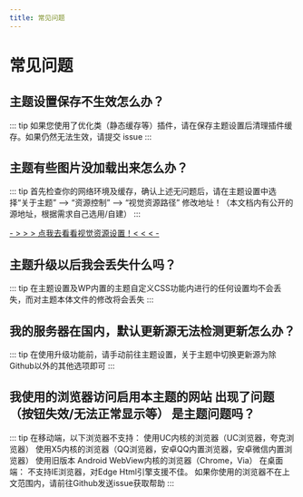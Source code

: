 ```yaml
---
title: 常见问题
---
```


# 常见问题

## 主题设置保存不生效怎么办？

::: tip 
如果您使用了优化类（静态缓存等）插件，请在保存主题设置后清理插件缓存。如果仍然无法生效，请提交 issue
:::

## 主题有些图片没加载出来怎么办？

::: tip 
首先检查你的网络环境及缓存，确认上述无问题后，请在主题设置中选择“关于主题” --> “资源控制” --> “视觉资源路径” 修改地址！（本文档内有公开的源地址，根据需求自己选用/自建）
:::

[- > > > 点我去看看视觉资源设置！< < < -](/Sakurairo/About-Theme/#%E8%A7%86%E8%A7%89%E8%B5%84%E6%BA%90%E8%B7%AF%E5%BE%84)

## 主题升级以后我会丢失什么吗？ 

::: tip 
在主题设置及WP内置的主题自定义CSS功能内进行的任何设置均不会丢失，而对主题本体文件的修改将会丢失
:::

## 我的服务器在国内，默认更新源无法检测更新怎么办？ 

::: tip 
在使用升级功能前，请手动前往主题设置，关于主题中切换更新源为除Github以外的其他选项即可
:::

## 我使用的浏览器访问启用本主题的网站 出现了问题（按钮失效/无法正常显示等） 是主题问题吗？ 

::: tip 
在移动端，以下浏览器不支持：
使用UC内核的浏览器（UC浏览器，夸克浏览器） 
使用X5内核的浏览器（QQ浏览器，安卓QQ内置浏览器，安卓微信内置浏览器） 
使用旧版本 Android WebView内核的浏览器（Chrome，Via） 
在桌面端：
不支持IE浏览器，对Edge Html引擎支援不佳。 
如果你使用的浏览器不在上文范围内，请前往Github发送issue获取帮助
:::

